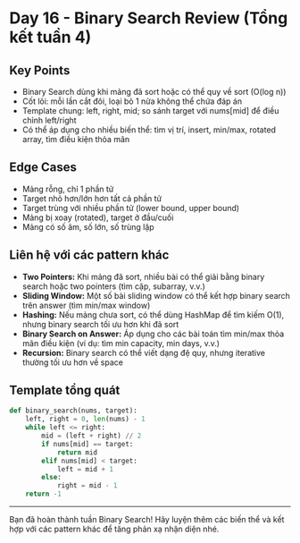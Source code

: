 # Day 16 - Binary Search Review (Tổng kết tuần 4)

## Key Points
- Binary Search dùng khi mảng đã sort hoặc có thể quy về sort (O(log n))
- Cốt lõi: mỗi lần cắt đôi, loại bỏ 1 nửa không thể chứa đáp án
- Template chung: left, right, mid; so sánh target với nums[mid] để điều chỉnh left/right
- Có thể áp dụng cho nhiều biến thể: tìm vị trí, insert, min/max, rotated array, tìm điều kiện thỏa mãn

## Edge Cases
- Mảng rỗng, chỉ 1 phần tử
- Target nhỏ hơn/lớn hơn tất cả phần tử
- Target trùng với nhiều phần tử (lower bound, upper bound)
- Mảng bị xoay (rotated), target ở đầu/cuối
- Mảng có số âm, số lớn, số trùng lặp

## Liên hệ với các pattern khác
- **Two Pointers:** Khi mảng đã sort, nhiều bài có thể giải bằng binary search hoặc two pointers (tìm cặp, subarray, v.v.)
- **Sliding Window:** Một số bài sliding window có thể kết hợp binary search trên answer (tìm min/max window)
- **Hashing:** Nếu mảng chưa sort, có thể dùng HashMap để tìm kiếm O(1), nhưng binary search tối ưu hơn khi đã sort
- **Binary Search on Answer:** Áp dụng cho các bài toán tìm min/max thỏa mãn điều kiện (ví dụ: tìm min capacity, min days, v.v.)
- **Recursion:** Binary search có thể viết dạng đệ quy, nhưng iterative thường tối ưu hơn về space

## Template tổng quát
```python
def binary_search(nums, target):
    left, right = 0, len(nums) - 1
    while left <= right:
        mid = (left + right) // 2
        if nums[mid] == target:
            return mid
        elif nums[mid] < target:
            left = mid + 1
        else:
            right = mid - 1
    return -1
```

---
Bạn đã hoàn thành tuần Binary Search! Hãy luyện thêm các biến thể và kết hợp với các pattern khác để tăng phản xạ nhận diện nhé.
